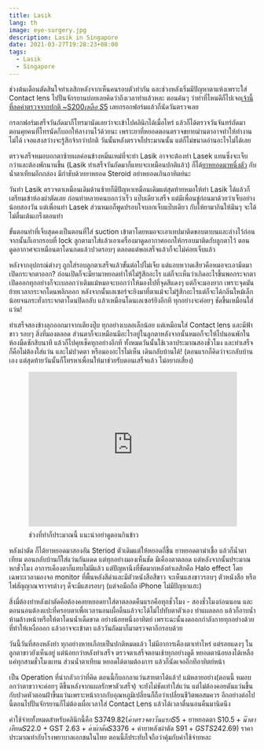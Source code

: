 ```yaml
---
title: Lasik
lang: th
image: eye-surgery.jpg
description: Lasik in Singapore
date: 2021-03-27T19:28:23+08:00
tags:
  - Lasik
  - Singapore
---
```


ช่วงต้นเดือนตัดสินใจทำเลสิกหลังจากเห็นคนรอบตัวทำกัน และช่วงหลังเริ่มมีปัญหาตาแห้งเพราะใส่ Contact lens ไปปั่นจักรยานบ่อยเลยคิดว่าถึงเวลาทำแล้วหละ ตอนค้นๆ ว่าทำที่ไหนดีก็ไปเจอ[เจ้านี้ที่ลดค่าตรวจจากปกติ ~S$200 เหลือ ~S$5](https://www.asiapacificeyecentre.com.sg/lasik/) เลยกรอกฟอร์มแล้วก็นัดวันตรวจเลย

กรอกฟอร์มเสร็จวันถัดมาก็โทรมานัดเลยว่าจะเข้าไปคลินิกได้เมื่อไหร่ แล้วก็ได้ตรวจวันจันทร์ถัดมา ตอนคุยคนที่โทรนัดก็บอกให้ลางานไว้ด้วยนะ เพราะยาที่หยอดตอนตรวจขยายม่านตาอาจทำให้ทำงานไม่ได้ เจอแสงสว่างจะรู้สึกจ้ากว่าปกติ วันนั้นหลังตรวจก็ประมาณนั้น แต่ก็ไม่ขนาดอ่านอะไรไม่ได้เลย

ตรวจเสร็จหมอบอกตาซ้ายผลค่อนข้างหมิ่นเหม่ที่จะทำ Lasik อาจจะต้องทำ Lasek แทนซึ่งจะเจ็บกว่าและต้องพักนานขึ้น (Lasik ทำเสร็จวันถัดมาก็แทบจะเหมือนปกติแล้ว) ก็ได้[ยาหยอดมาหนึ่งตัว](https://www.webeyeclinic.com/pred-forte-eye-drops/pred-forte-eye-drops) กับน้ำตาเทียมอีกกล่อง มีกำชับด้วยยาหยอด Steroid อย่าหยอดเกินอาทิตย์นะ

วันทำ Lasik ตรวจตาเหมือนเดิมด้านซ้ายก็มีปัญหาเหมือนเดิมแต่สุดท้ายหมอให้ทำ Lasik ได้แล้วก็เตรียมเข้าห้องผ่าตัดเลย ก่อนทำหลายคนบอกว่าเร็ว แป๊บเดียวเสร็จ แต่มีเพื่อนขู่ก่อนมาด้วยว่าเจ็บอย่างน้อยสองวัน แต่เพื่อนทำ Lasek ส่วนหมอก็พูดปรอบใจบอกเจ็บแป๊บเดียว กับให้ยามากินให้มึนๆ จะได้ไม่ตื่นเต้นเกร็งตอนทำ

ขั้นตอนทำที่เจ็บสุดคงเป็นตอนที่ใส่ suction เข้าตาโดยหมอจะเอาเทปมาติดขอบตาบนและล่างไว้ก่อนจากนั้นก็เอากรอบที่ lock ลูกตามาใส่แล้วเอาเครื่องมาดูดอากาศออกให้กรอบมาติดกับลูกตาไว้ ตอนดูดอากาศจะเหมือนตาโดนกดแล้วปวดรอบๆ ตลอดแต่พอเสร็จแล้วก็จะไม่ค่อยเจ็บแล้ว

หลังจากอุปกรณ์ต่างๆ ถูกใส่รอบลูกตาเสร็จแล้วขั้นต่อไปไม่เจ็บ แต่แอบหวาดเสียวคือหมอจะเอามีดมาเปิดกระจกตาออก? ก่อนเปิดก็จะมียามาหยอดทำให้ไม่รู้สึกอะไร แต่ก็จะเห็นว่าเกิดอะไรขึ้นพอกระจกตาเปิดออกทุกอย่างก็จะเบลอกว่าเติมแม้หมอจะบอกว่าให้มองไปที่จุดสีแดงๆ แต่ก็จะมองยาก เพราะจุดมันย้ายเวลากระจกโดนพลิกออก หลังจากนั้นเลเซอร์จะยิงมาที่ตาแม้จะไม่รู้สึกอะไรแต่ก็จะได้กลิ่นใหม้เล็กน้อยจนกระทั่งกระจกตาโดนปิดกลับ แล้วเหมือนโดนเลเซอร์ยิงอีกที ทุกอย่างจะค่อยๆ ชัดขึ้นเหมือนใส่แว่น!

ทำเสร็จสองข้างลุกออกมาจากเตียงปุ๊บ ทุกอย่างเบลอเล็กน้อย แต่เหมือนใส่ Contact lens และมีฟ้าขาว รอบๆ สิ่งที่มองตลอด ส่วนตาก็จะเหมือนมีอะไรอยู่ในลูกตาหลังจากนั้นหมอก็จะให้ไปนอนพักในห้องมืดซักสิบนาที แล้วก็ไปคุยเช็คทุกอย่างอีกที ทั้งหมดวันนั้นใช้เวลาประมาณสองชั่วโมง และทำเสร็จก็คือไม่ต้องใส่แว่น และไม่ปวดตา หรือมองอะไรไม่เห็น เดินกลับบ้านได้! (ตอนแรกก็คิดว่าจะกลับบ้านเอง แต่สุดท้ายวันนั้นก็โทรหาเพื่อนให้มาช่วยรับตอนเสร็จแล้ว ไม่อยากเสี่ยง)

<figure style="display: flex; flex-direction: column">
  <iframe width="560" height="315" src="https://www.youtube.com/embed/Ge1-Xm8IVEQ" frameborder="0" allow="accelerometer; clipboard-write; encrypted-media; gyroscope; picture-in-picture" allowfullscreen style="margin-bottom: 0.5rem; max-width: 100%;"></iframe>
  <figcaption>ช่วงที่ทำก็ประมาณนี้ แนะนำอย่าดูตอนกินข้าว</figcaption>
</figure>

หลังผ่าตัด ก็ได้ยาหยอดมาสองอัน Steriod ตัวเดิมแต่ให้หยอดถี่ขึ้น ยาหยอดตาฆ่าเชื้อ แล้วก็น้ำตาเทียม ตอนกลับบ้านก็ใส่แว่นกันแดด แต่ทุกอย่างมองเห็นชัด มีเคืองตาตลอด แต่หลังจากนั้นประมาณหกชั่วโมง อาการเคืองตาก็แทบไม่มีแล้ว แต่ปัญหานึงที่ชัดมากหลังทำเลสิกคือ Halo effect โดยเฉพาะเวลามองจอ monitor ที่พื้นหลังสีดำและมีตัวหนังสือสีขาว จะเห็นแสงขาวรอบๆ ตัวหนังสือ หรือไฟสัญญาณจราจรต่างๆ ด็จะมีแสงรอบๆ (แต่จอมือถือ iPhone ไม่มีปัญหาแฮะ)

สิ่งมี่ต้องทำหลังผ่าตัดคือต้องคอยหยอดยาใส่ตาตลอดคืนแรกคือทุกชั่วโมง - สองชั่วโมงก่อนนอน และตอนนอนต้องแปะที่ครอบตาเพื่อเวลานอนเผื่อดิ้นแล้วจะได้ไม่ไปทับตาตัวเอง ทำแผลลอก แล้วก็อาบน้ำ ห้ามล้างหน้าหรือให้ตาโดนน้ำเด็ดขาด อย่างน้อยหนึ่งอาทิตย์ เพราะฉะนั้นงดออกกำลังกายทุกอย่างด้วยที่ทำให้เหงื่อออก แล้วอาจจะเข้าตา แล้ววันถัดมาก็มาตรวจตาอีกรอบด้วย

วันนี้วันที่สองหลังทำ ทุกอย่างหายเกือบเป็นปกติหมดแล้ว ไม่มีอาการเคืองตาเท่าไหร่ แต่รอยแดงๆ ในลูกตาขาวยังเห็นอยู่ แต่น้อยกว่าหลังทำเสร็จ ตรวจตาเสร็จตอนเช้าทุกอย่างดูดี หยอดตาน้อยลงได้เหลือแค่ทุกสามชั่วโมงแทน ส่วนน้ำตาเทียม หยอดได้ตามต้องการ แล้วก็นัดเจออีกทีอาทิตย์หน้า

เป็น Operation ที่น่ากลัวกว่าที่คิด ตอนนี้ก็บอกลาแว่นสายตาได้แล้ว! แม้หลายอย่าง(ตอนนี้ หมอบอกว่าตาขวาจะค่อยๆ ดีขึ้นหลังจากแผลรักษาตัวเสร็จ) จะยังไม่ชัดเท่าใส่แว่น แต่ไม่ต้องคอยดันแว่นขึ้นกับปวดหัวตอนฝ้าขึ้นแว่นเพราะหน้ากากกับอุณหภูมิเปลี่ยนก็ถือว่าเปลี่ยนชีวิตพอสมควร อีกอย่างต่อไปนี้ตอนไปปั่นจักรยานก็ไม่ต้องเผื่อเวลาใส่ Contact Lens แล้วได้เวลาตื่นนอนคืนมานิดนึง

ค่าใช้จ่ายทั้งหมดสำหรับคลินิกนี้คือ S$3749.82 (ค่าตรวจตาวันแรก S$5 + ยาหยอดตา S$10.5 + น้ำตาเทียม S$22.0 + GST $2.63 + ค่าผ่าตัด S$3376 + ค่ายาหลังผ่าตัด S$91 + GST S$242.69) ราคาประมาณทำกับโรงพยาบาลเอกชนในไทย ตอนนี้ก็ประทับใจถือว่าคุ้มกับค่าใช้จ่ายหละ
